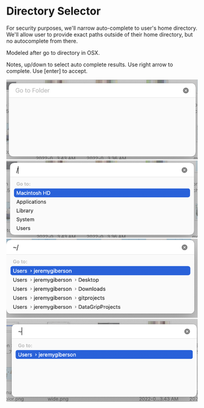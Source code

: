 # Directory Selector
For security purposes, we'll narrow auto-complete to user's home directory.
We'll allow user to provide exact paths outside of their home directory, but no autocomplete from there.

Modeled after go to directory in OSX.

Notes, up/down to select auto complete results.
Use right arrow to complete.
Use [enter] to accept. 

![Screenshot 4](screenshot-4.png)
![Screenshot 3](screenshot-3.png)
![Screenshot 1](screenshot-1.png)
![Screenshot 2](screenshot-2.png)


